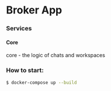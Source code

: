 # Broker App


### Services
#### Core
core - the logic of chats and workspaces
### How to start:

```bash
$ docker-compose up --build
```